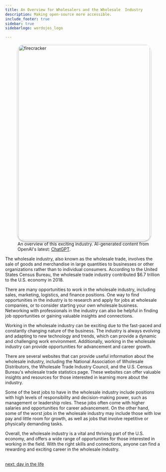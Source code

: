 ```yaml
---
title: An Overview for Wholesalers and the Wholesale  Industry
description: Making open-source more accessible.
include_footer: true
sidebar: true
sidebarlogo: wordojos_logo

---
```

<figure>
    <img src='/uploads/small/wholesalers.jpg' style="width: 100%;height: 630px;padding: 3px; box-shadow: 0 3px 5px rgba(0,0,0,.3);border-radius: 25px;overflow: hidden;border: none;" align="middle"; alt='firecracker';/>
    <figcaption>An overview of this exciting industry. AI-generated content from OpenAI's latest: <a href="https://openai.com/blog/chatgpt/" >ChatGPT</a>.</figcaption>
</figure>
<p>
The wholesale industry, also known as the wholesale trade, involves the sale of goods and merchandise in large quantities to businesses or other organizations rather than to individual consumers. According to the United States Census Bureau, the wholesale trade industry contributed $6.7 trillion to the U.S. economy in 2018.

There are many opportunities to work in the wholesale industry, including sales, marketing, logistics, and finance positions. One way to find opportunities in the industry is to research and apply for jobs at wholesale companies, or to consider starting your own wholesale business. Networking with professionals in the industry can also be helpful in finding job opportunities or gaining valuable insights and connections.

Working in the wholesale industry can be exciting due to the fast-paced and constantly changing nature of the business. The industry is always evolving and adapting to new technology and trends, which can provide a dynamic and challenging work environment. Additionally, working in the wholesale industry can provide opportunities for advancement and career growth.

There are several websites that can provide useful information about the wholesale industry, including the National Association of Wholesale Distributors, the Wholesale Trade Industry Council, and the U.S. Census Bureau's wholesale trade statistics page. These websites can offer valuable insights and resources for those interested in learning more about the industry.

Some of the best jobs to have in the wholesale industry include positions with high levels of responsibility and decision-making power, such as management or leadership roles. These jobs often come with higher salaries and opportunities for career advancement. On the other hand, some of the worst jobs in the wholesale industry may include those with low pay and little room for growth, as well as jobs that involve repetitive or physically demanding tasks.

Overall, the wholesale industry is a vital and thriving part of the U.S. economy, and offers a wide range of opportunities for those interested in working in the field. With the right skills and connections, anyone can find a rewarding and exciting career in the wholesale industry.

<br>
<a href="https://workdojos.com/wholesalers/day-in-the-life">next: day in the life</a>
</p>